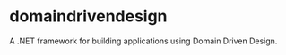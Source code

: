 domaindrivendesign
==================

A .NET framework for building applications using Domain Driven Design.